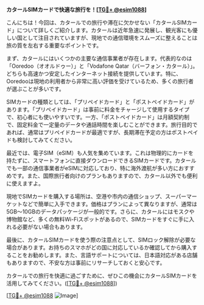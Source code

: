 **カタールSIMカードで快適な旅行を！[[TG💪+ @esim1088](https://t.me/s/esim1088)]**

こんにちは！今回は、カタールでの旅行や滞在に欠かせない「カタールSIMカード」について詳しくご紹介します。カタールは近年急速に発展し、観光客にも優しい国として注目されていますが、現地での通信環境をスムーズに整えることは旅の質を左右する重要なポイントです。

まず、カタールにはいくつかの主要な通信事業者が存在します。代表的なのは「Ooredoo（オオルドゥー）」と「Vodafone Qatar（バーフォン・カタール）」。どちらも高速かつ安定したインターネット接続を提供しています。特に、Ooredooは現地の利用者から非常に高い評価を受けているため、多くの旅行者が選ぶことが多いです。

SIMカードの種類としては、「プリペイドカード」と「ポストペイドカード」があります。「プリペイドカード」は事前に料金をチャージして使用するタイプで、初心者にも使いやすいです。一方、「ポストペイドカード」は月額契約制で、固定料金で一定量のデータや通話時間を楽しむことができます。旅行目的であれば、通常はプリペイドカードが最適ですが、長期滞在予定の方はポストペイドも検討してみてください。

最近では、電子SIM（eSIM）も人気を集めています。これは物理的にカードを持たずに、スマートフォンに直接ダウンロードできるSIMカードです。カタールでも一部の通信事業者がeSIMに対応しており、特に海外渡航が多い方におすすめです。また、国際旅行者向けのプランもありますので、カタール以外でも便利に使えますよ。

現地でSIMカードを購入する場所は、空港や市内の通信ショップ、スーパーマーケットなどで簡単に入手できます。価格はプランによって異なりますが、通常は5GB〜10GBのデータパッケージが一般的です。さらに、カタールにはモスクや博物館など、多くの無料Wi-Fiスポットがあるので、SIMカードをすぐに手に入れる必要がない場合もあります。

最後に、カタールSIMカードを使う際の注意点として、SIMロック解除が必要な場合があります。お持ちのスマホがどの国に対応しているか確認してから購入することをお勧めします。また、言語サポートについては、日本語対応がある店舗もありますので、不安な方は事前にリサーチしておくと安心です。

カタールでの旅行を快適に過ごすために、ぜひこの機会にカタールSIMカードを活用してみてください。([[TG💪+ @esim1088](https://t.me/s/esim1088)])  

[[TG💪+ @esim1088](https://t.me/s/esim1088) ![Image](https://i.postimg.cc/Y0z9fWf4/image.png)]